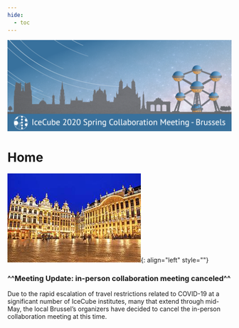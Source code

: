 ```yaml
---
hide:
  - toc
---
```


![2020 Spring Virtual Collaboration Meeting](IceCubeMeeting_FinalBanner_v2.png)

# Home

![ ](hotel_image.jpg){: align="left" style=""}

### **^^Meeting Update: in-person collaboration meeting canceled^^**

Due to the rapid escalation of travel restrictions related to COVID-19 at a significant number of IceCube institutes, many that extend through mid-May, the local Brussel’s organizers have decided to cancel the in-person collaboration meeting at this time.


